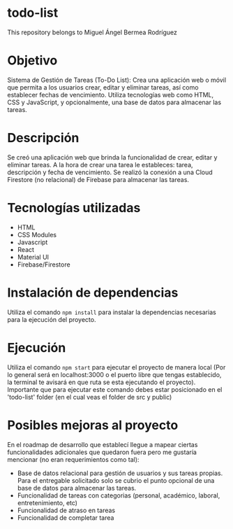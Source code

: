 # todo-list
This repository belongs to Miguel Ángel Bermea Rodríguez

# Objetivo

Sistema de Gestión de Tareas (To-Do List): Crea una aplicación web o móvil que permita a los usuarios crear, editar y eliminar tareas, así como establecer fechas de vencimiento. Utiliza tecnologías web como HTML, CSS y JavaScript, y opcionalmente, una base de datos para almacenar las tareas.

# Descripción

 Se creó una aplicación web que brinda la funcionalidad de crear, editar y eliminar tareas. A la hora de crear una tarea le estableces: tarea, descripción y fecha de vencimiento.
 Se realizó la conexión a una Cloud Firestore (no relacional) de Firebase para almacenar las tareas.

# Tecnologías utilizadas

- HTML
- CSS Modules
- Javascript
- React
- Material UI
- Firebase/Firestore

# Instalación de dependencias

Utiliza el comando `npm install` para instalar la dependencias necesarias para la ejecución del proyecto.

# Ejecución

Utiliza el comando `npm start` para ejecutar el proyecto de manera local (Por lo general será en localhost:3000 o el puerto libre que tengas establecido, la terminal te avisará en que ruta se esta ejecutando el proyecto). 
Importante que para ejecutar este comando debes estar posicionado en el 'todo-list' folder (en el cual veas el folder de src y public)

# Posibles mejoras al proyecto

En el roadmap de desarrollo que establecí llegue a mapear ciertas funcionalidades adicionales que quedaron fuera pero me gustaría mencionar (no eran requerimientos como tal):

- Base de datos relacional para gestión de usuarios y sus tareas propias. Para el entregable solicitado solo se cubrio el punto opcional de una base de datos para almacenar las tareas.
- Funcionalidad de tareas con categorias (personal, académico, laboral, entretenimiento, etc)
- Funcionalidad de atraso en tareas
- Funcionalidad de completar tarea
